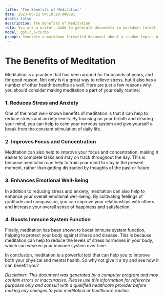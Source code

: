 ```yaml
---
title: 'The Benefits of Meditation'
date: 2023-06-22 04:18:20.988691
draft: false
description: The Benefits of Meditation
role: You are a writer, made to generate documents in markdown format. It is very important that all of the documents you generate are in valid markdown format.
model: gpt-3.5-turbo
prompt: Generate a markdown formatted document about a random topic. At the bottom, include a disclaimer explaining that the document was generated by you. The first line of the document should be the title. Make sure that the entire document is in proper markdown format, using a mix of various tags to make the document visually appealing.
---
```


# The Benefits of Meditation

Meditation is a practice that has been around for thousands of years, and for good reason. Not only is it a great way to relieve stress, but it also has a number of other health benefits as well. Here are just a few reasons why you should consider making meditation a part of your daily routine:

### 1. Reduces Stress and Anxiety

One of the most well-known benefits of meditation is that it can help to reduce stress and anxiety levels. By focusing on your breath and clearing your mind, you can help to calm your nervous system and give yourself a break from the constant stimulation of daily life.

### 2. Improves Focus and Concentration

Meditation can also help to improve your focus and concentration, making it easier to complete tasks and stay on track throughout the day. This is because meditation can help to train your mind to stay in the present moment, rather than getting distracted by thoughts of the past or future.

### 3. Enhances Emotional Well-Being

In addition to reducing stress and anxiety, meditation can also help to enhance your overall emotional well-being. By cultivating feelings of gratitude and compassion, you can improve your relationships with others and increase your overall sense of happiness and satisfaction.

### 4. Boosts Immune System Function

Finally, meditation has been shown to boost immune system function, helping to protect your body against illness and disease. This is because meditation can help to reduce the levels of stress hormones in your body, which can weaken your immune system over time.

In conclusion, meditation is a powerful tool that can help you to improve both your physical and mental health. So why not give it a try and see how it can benefit you?

*Disclaimer: This document was generated by a computer program and may contain errors or inaccuracies. Please use this information for reference purposes only and consult with a qualified healthcare provider before making any changes to your meditation or healthcare routine.*